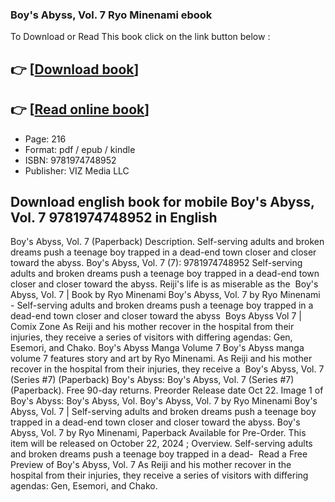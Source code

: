 ### Boy's Abyss, Vol. 7 Ryo Minenami ebook

To Download or Read This book click on the link button below :

## 👉  [**[Download book](http://ebooksharez.info/download.php?group=book&from=github.com&id=719416&lnk=1065 "Download book")**]

## 👉  [**[Read online book](http://ebooksharez.info/download.php?group=book&from=github.com&id=719416&lnk=1065 "Read online book")**]


* Page: 216
* Format: pdf / epub / kindle
* ISBN: 9781974748952
* Publisher: VIZ Media LLC



## Download english book for mobile Boy's Abyss, Vol. 7 9781974748952 in English



 Boy&#039;s Abyss, Vol. 7 (Paperback) Description. Self-serving adults and broken dreams push a teenage boy trapped in a dead-end town closer and closer toward the abyss.
 Boy&#039;s Abyss, Vol. 7 (7): 9781974748952 Self-serving adults and broken dreams push a teenage boy trapped in a dead-end town closer and closer toward the abyss. Reiji&#039;s life is as miserable as the 
 Boy&#039;s Abyss, Vol. 7 | Book by Ryo Minenami Boy&#039;s Abyss, Vol. 7 by Ryo Minenami - Self-serving adults and broken dreams push a teenage boy trapped in a dead-end town closer and closer toward the abyss 
 Boys Abyss Vol 7 | Comix Zone As Reiji and his mother recover in the hospital from their injuries, they receive a series of visitors with differing agendas: Gen, Esemori, and Chako.
 Boy&#039;s Abyss Manga Volume 7 Boy&#039;s Abyss manga volume 7 features story and art by Ryo Minenami. As Reiji and his mother recover in the hospital from their injuries, they receive a 
 Boy&#039;s Abyss, Vol. 7 (Series #7) (Paperback) Boy&#039;s Abyss: Boy&#039;s Abyss, Vol. 7 (Series #7) (Paperback). Free 90-day returns. Preorder Release date Oct 22. Image 1 of Boy&#039;s Abyss: Boy&#039;s Abyss, Vol.
 Boy&#039;s Abyss, Vol. 7 by Ryo Minenami Boy&#039;s Abyss, Vol. 7 | Self-serving adults and broken dreams push a teenage boy trapped in a dead-end town closer and closer toward the abyss.
 Boy&#039;s Abyss, Vol. 7 by Ryo Minenami, Paperback Available for Pre-Order. This item will be released on October 22, 2024 ; Overview. Self-serving adults and broken dreams push a teenage boy trapped in a dead- 
 Read a Free Preview of Boy&#039;s Abyss, Vol. 7 As Reiji and his mother recover in the hospital from their injuries, they receive a series of visitors with differing agendas: Gen, Esemori, and Chako.





